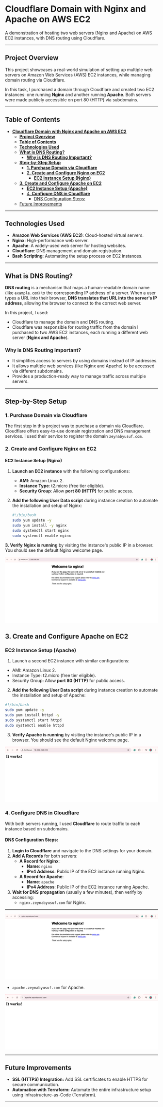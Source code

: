 # **Cloudflare Domain with Nginx and Apache on AWS EC2**

A demonstration of hosting two web servers (Nginx and Apache) on AWS EC2 instances, with DNS routing using Cloudflare.

---

## **Project Overview**

This project showcases a real-world simulation of setting up multiple web servers on Amazon Web Services (AWS) EC2 instances, while managing domain routing via Cloudflare. 

In this task, I purchased a domain through Cloudflare and created two EC2 instances: one running **Nginx** and another running **Apache**. Both servers were made publicly accessible on port 80 (HTTP) via subdomains.

---

## **Table of Contents**

- [**Cloudflare Domain with Nginx and Apache on AWS EC2**](#cloudflare-domain-with-nginx-and-apache-on-aws-ec2)
  - [**Project Overview**](#project-overview)
  - [**Table of Contents**](#table-of-contents)
  - [**Technologies Used**](#technologies-used)
  - [**What is DNS Routing?**](#what-is-dns-routing)
    - [**Why is DNS Routing Important?**](#why-is-dns-routing-important)
  - [**Step-by-Step Setup**](#step-by-step-setup)
    - [**1. Purchase Domain via Cloudflare**](#1-purchase-domain-via-cloudflare)
    - [**2. Create and Configure Nginx on EC2**](#2-create-and-configure-nginx-on-ec2)
      - [**EC2 Instance Setup (Nginx)**](#ec2-instance-setup-nginx)
  - [**3. Create and Configure Apache on EC2**](#3-create-and-configure-apache-on-ec2)
    - [**EC2 Instance Setup (Apache)**](#ec2-instance-setup-apache)
    - [4. **Configure DNS in Cloudflare**](#4-configure-dns-in-cloudflare)
      - [DNS Configuration Steps:](#dns-configuration-steps)
  - [Future Improvements](#future-improvements)

---

## **Technologies Used**

- **Amazon Web Services (AWS EC2)**: Cloud-hosted virtual servers.
- **Nginx**: High-performance web server.
- **Apache**: A widely-used web server for hosting websites.
- **Cloudflare**: DNS management and domain registration.
- **Bash Scripting**: Automating the setup process on EC2 instances.

---

## **What is DNS Routing?**

**DNS routing** is a mechanism that maps a human-readable domain name (like `example.com`) to the corresponding IP address of a server. When a user types a URL into their browser, **DNS translates that URL into the server's IP address**, allowing the browser to connect to the correct web server.

In this project, I used:
- Cloudflare to manage the domain and DNS routing. 
- Cloudflare was responsible for routing traffic from the domain I purchased to two AWS EC2 instances, each running a different web server (**Nginx and Apache**).

### **Why is DNS Routing Important?**
- It simplifies access to servers by using domains instead of IP addresses.
- It allows multiple web services (like Nginx and Apache) to be accessed via different subdomains.
- Provides a production-ready way to manage traffic across multiple servers.

---

## **Step-by-Step Setup**

### **1. Purchase Domain via Cloudflare**

The first step in this project was to purchase a domain via Cloudflare. Cloudflare offers easy-to-use domain registration and DNS management services. I used their service to register the domain `zeynabyusuf.com`.

### **2. Create and Configure Nginx on EC2**

#### **EC2 Instance Setup (Nginx)**

1. **Launch an EC2 instance** with the following configurations:
   - **AMI**: Amazon Linux 2.
   - **Instance Type**: t2.micro (free tier eligible).
   - **Security Group**: Allow **port 80 (HTTP)** for public access.

2. **Add the following User Data script** during instance creation to automate the installation and setup of Nginx:

   ```bash
   #!/bin/bash
   sudo yum update -y
   sudo yum install -y nginx
   sudo systemctl start nginx
   sudo systemctl enable nginx
   ```


**3. Verify Nginx is running** by visiting the instance's public IP in a browser. You should see the default Nginx welcome page.

![](images/nginx1.png)


## **3. Create and Configure Apache on EC2**

### **EC2 Instance Setup (Apache)**

1. Launch a second EC2 instance with similar configurations:

- AMI: Amazon Linux 2.
- Instance Type: t2.micro (free tier eligible).
- Security Group: Allow **port 80 (HTTP)** for public access.



2. **Add the following User Data script** during instance creation to automate the installation and setup of Apache:


```bash
#!/bin/bash
sudo yum update -y
sudo yum install httpd -y
sudo systemctl start httpd
sudo systemctl enable httpd
```

3. **Verify Apache is running** by visiting the instance's public IP in a browser. You should see the default Nginx welcome page.

![](images/apache1.png)


### 4. **Configure DNS in Cloudflare**

With both servers running, I used **Cloudflare** to route traffic to each instance based on subdomains.

#### DNS Configuration Steps:

1. **Login to Cloudflare** and navigate to the DNS settings for your domain.
2. **Add A Records** for both servers:
   - **A Record for Nginx**:
     - **Name**: `nginx`
     - **IPv4 Address**: Public IP of the EC2 instance running Nginx.
   - **A Record for Apache**:
     - **Name**: `apache`
     - **IPv4 Address**: Public IP of the EC2 instance running Apache.
3. **Wait for DNS propagation** (usually a few minutes), then verify by accessing:
   - `nginx.zeynabyusuf.com` for Nginx.
--- 
![](images/nginx2.png)
   - `apache.zeynabyusuf.com` for Apache.

![](images/Apache2.png)
 
 
 ---
## Future Improvements
- **SSL (HTTPS) Integration:** Add SSL certificates to enable HTTPS for secure communication.
- **Automation with Terraform:** Automate the entire infrastructure setup using Infrastructure-as-Code (Terraform).

---